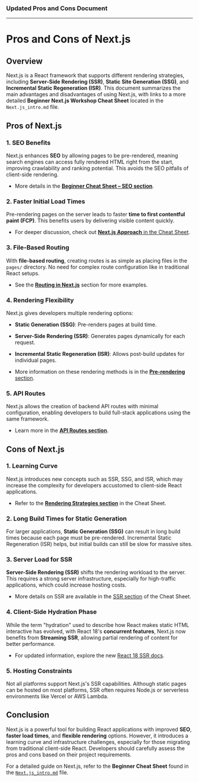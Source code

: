### Updated Pros and Cons Document

---

# Pros and Cons of Next.js

## Overview
Next.js is a React framework that supports different rendering strategies, including **Server-Side Rendering (SSR)**, **Static Site Generation (SSG)**, and **Incremental Static Regeneration (ISR)**. This document summarizes the main advantages and disadvantages of using Next.js, with links to a more detailed **Beginner Next.js Workshop Cheat Sheet** located in the `Next.js_intro.md` file.

## Pros of Next.js

### 1. **SEO Benefits**
Next.js enhances **SEO** by allowing pages to be pre-rendered, meaning search engines can access fully rendered HTML right from the start, improving crawlability and ranking potential. This avoids the SEO pitfalls of client-side rendering.

- More details in the [**Beginner Cheat Sheet – SEO section**](./Next.js_intro.md#Advantages-of-Next.js-over-Traditional-React).

### 2. **Faster Initial Load Times**
Pre-rendering pages on the server leads to faster **time to first contentful paint (FCP)**. This benefits users by delivering visible content quickly.

- For deeper discussion, check out [**Next.js Approach** in the Cheat Sheet](./Next.js_intro.md#Next.js-Approach).

### 3. **File-Based Routing**
With **file-based routing**, creating routes is as simple as placing files in the `pages/` directory. No need for complex route configuration like in traditional React setups.

- See the [**Routing in Next.js**](./Next.js_intro.md#Routing-in-Next.js) section for more examples.

### 4. **Rendering Flexibility**
Next.js gives developers multiple rendering options:
   - **Static Generation (SSG)**: Pre-renders pages at build time.
   - **Server-Side Rendering (SSR)**: Generates pages dynamically for each request.
   - **Incremental Static Regeneration (ISR)**: Allows post-build updates for individual pages.

- More information on these rendering methods is in the [**Pre-rendering** section](./Next.js_intro.md#Pre-rendering-in-Next.js).

### 5. **API Routes**
Next.js allows the creation of backend API routes with minimal configuration, enabling developers to build full-stack applications using the same framework.

- Learn more in the [**API Routes section**](./Next.js_intro.md#API-Routes-in-Next.js).

## Cons of Next.js

### 1. **Learning Curve**
Next.js introduces new concepts such as SSR, SSG, and ISR, which may increase the complexity for developers accustomed to client-side React applications.

- Refer to the [**Rendering Strategies section**](./Next.js_intro.md#Pre-rendering-in-Next.js) in the Cheat Sheet.

### 2. **Long Build Times for Static Generation**
For larger applications, **Static Generation (SSG)** can result in long build times because each page must be pre-rendered. Incremental Static Regeneration (ISR) helps, but initial builds can still be slow for massive sites.

### 3. **Server Load for SSR**
**Server-Side Rendering (SSR)** shifts the rendering workload to the server. This requires a strong server infrastructure, especially for high-traffic applications, which could increase hosting costs.

- More details on SSR are available in the [SSR section](./Next.js_intro.md#2.-Server-Side-Rendering-(SSR)) of the Cheat Sheet.

### 4. **Client-Side Hydration Phase**
While the term "hydration" used to describe how React makes static HTML interactive has evolved, with React 18's **concurrent features**, Next.js now benefits from **Streaming SSR**, allowing partial rendering of content for better performance.

- For updated information, explore the new [React 18 SSR docs](https://react.dev/reference/react-dom/server/renderToPipeableStream).

### 5. **Hosting Constraints**
Not all platforms support Next.js's SSR capabilities. Although static pages can be hosted on most platforms, SSR often requires Node.js or serverless environments like Vercel or AWS Lambda.

## Conclusion

Next.js is a powerful tool for building React applications with improved **SEO**, **faster load times**, and **flexible rendering** options. However, it introduces a learning curve and infrastructure challenges, especially for those migrating from traditional client-side React. Developers should carefully assess the pros and cons based on their project requirements.

For a detailed guide on Next.js, refer to the **Beginner Cheat Sheet** found in the [`Next.js_intro.md`](./Next.js_intro.md) file.

